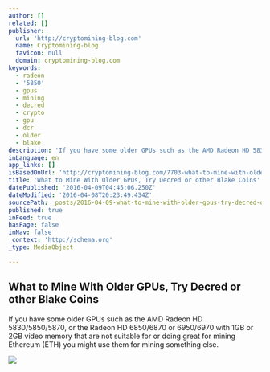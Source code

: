 ```yaml
---
author: []
related: []
publisher:
  url: 'http://cryptomining-blog.com'
  name: Cryptomining-blog
  favicon: null
  domain: cryptomining-blog.com
keywords:
  - radeon
  - '5850'
  - gpus
  - mining
  - decred
  - crypto
  - gpu
  - dcr
  - older
  - blake
description: 'If you have some older GPUs such as the AMD Radeon HD 5830/5850/5870, or the Radeon HD 6850/6870 or 6950/6970 with 1GB or 2GB video memory that are not suitable for or doing great for mining Ethereum (ETH) you might use them for mining something else.'
inLanguage: en
app_links: []
isBasedOnUrl: 'http://cryptomining-blog.com/7703-what-to-mine-with-older-gpus-try-decred-or-other-blake-coins/'
title: 'What to Mine With Older GPUs, Try Decred or other Blake Coins'
datePublished: '2016-04-09T04:45:06.250Z'
dateModified: '2016-04-08T20:23:49.434Z'
sourcePath: _posts/2016-04-09-what-to-mine-with-older-gpus-try-decred-or-other-blake-coin.md
published: true
inFeed: true
hasPage: false
inNav: false
_context: 'http://schema.org'
_type: MediaObject

---
```

<article style=""><h1>What to Mine With Older GPUs, Try Decred or other Blake Coins</h1><p>If you have some older GPUs such as the AMD Radeon HD 5830/5850/5870, or the Radeon HD 6850/6870 or 6950/6970 with 1GB or 2GB video memory that are not suitable for or doing great for mining Ethereum (ETH) you might use them for mining something else.</p><img src="http://cryptomining-blog.com/wp-content/uploads/2016/04/radeon-hd-5850-decred-mining-580x301.jpg" /></article>